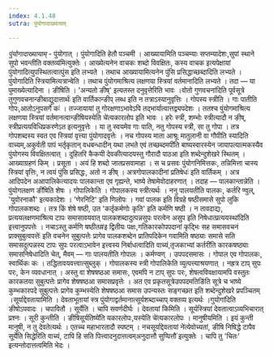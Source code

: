 ```yaml
---
index: 4.1.48
sutra: पुंयोगादाख्यायाम्

---
```

_पुंयोगादाख्यायाम्_ - पुंयोगात् । पुंयोगादिति हेतौ पञ्चमी । आख्यायामिति पञ्चम्याः सप्तम्यादेशः,सुपां स्थाने सुपो भवन्तीति वक्तव्य॑मित्युक्तेः । आख्येत्यनेन वाचकः शब्दो विवक्षितः, कस्य वाचक इत्यपेक्षायां पुंयोगादित्युपस्थितत्वात्पुंस इति लभ्यते । तथाच आख्यायामित्यनेन पुंसि प्रसिद्धाच्छब्दादिति लभ्यते । पुंयोगादिति स्त्रियामित्यत्रान्वेति । तथाच पुंयोगमाश्रित्य लक्षणया स्त्रियां वर्तमानादिति लभ्यते । तदा — या पुमाख्येत्यादिना । ङीषिति । 'अन्यतो ङीष्' इत्यतस्त दनुवृत्तेरिति भावः ।वोतो गुणवचना॑दिति पूर्वसूत्रे तुगुणवचनान्ङीबाद्युदात्तार्थः॑ इति वार्तिकान्ङीप् लब्ध इति न तत्राऽस्यानुवृत्तिः । गोपस्य स्त्रीति । गाः पातीति गोपः,आतोऽनुपसर्गे कः॑ । तज्जायायां तु गोरक्षणाऽभावेऽपि तद्भार्यात्वात्तद्व्यपदेशः । ततश्च पुंयोगमाश्रित्य लक्षणया स्त्रियां वर्तमानत्वान्ङीषियस्येति चे॑त्यकारलोप इति भावः । हरेः स्त्री, शम्भोः स्त्रीत्यादौ न ङीष्, स्त्रीप्रत्ययविधिप्रकरणेऽत इत्यनुवृत्तेः । या तु स्वयमेव गाः पाति, नतु गोपस्य स्त्री, सा तु गोपा । तत्र गोपशब्दस्य स्वत एव स्त्रियां वृत्त्या पुंयोगादवृत्तेः । नच गोपस्य माता आश्रूः मातुलानी वा गौपीति स्यादिति वाच्यम्,अकुर्वती पापं भर्तृकृतान् वधबन्धादीन् यथा लभते एवं तच्छब्दमपी॑ति बाष्यस्वारस्येन जायापत्यात्मकस्यैव पुंयोगस्य विवक्षितत्वात् । दुहितरि कैकयी देवकीत्यादयस्तु गौरादौ पाठआ इति शब्देन्दुशेखरे स्थितम् । आख्याग्रहणं किम्  । प्रसूता । अयं हि शब्दो जातप्रसवामाहा । स च प्रसवः पुंयोगनिमित्तकः, तन्निमित्ता चास्य स्त्रियां वृत्तिः, न त्वयं पुंसि प्रसिद्धः, अतो न ङीष् । अत्रगोपालकादीनां प्रतिषेधः॑ इति वार्तिकम् । अत्र आदिपदेन अआपालिकेत्यादयः पालकान्ता एव गृह्यन्ते, भाष्ये तेषामेवोदाहरणात् । तदाह — पालकान्तान्नेति ।पुंयोगलक्षण ङी॑षिति शेषः । गोपालिकेति । गोपालकस्य स्त्रीत्यर्थः । ननु पालयतीति पालकः, कर्तरि ण्वुल्, 'युवोरनाकौ' इत्यकादेशः । 'णेरनिटि' इति णिलोपः । गवां पालक इति विग्रहे षष्ठीसमासे सुपो लुकि गोपालकशब्दः । तत्र किं शेषे षष्ठी, उत 'कर्तृकर्मणोः कृति' इति कर्मणि षष्ठी  । न तावदाद्यः, प्रत्ययलक्षणमाश्रित्य टापः समासावयवात् पालकशब्दादुत्पन्नसुपः परत्वेन असुप इति निषेधात्प्रत्ययस्था॑दिति इत्त्वानुपपत्तेः । नचाऽस्तु कर्मणि षष्ठीत#इ द्वितीयः पक्षः,गतिकारकोपपदानां कृद्भिः सह समासवचनं प्राक्सुबुत्वपत्तेः॑ इति वचनेन सुबुत्पत्तेः प्रागेव पालकशब्देन प्रातिपदिकेन गवामिति षष्ठ्याः समासे सति समासदुत्पन्नस्य टापः सुपः परत्वाऽभावेन इत्त्वस्य निर्बाधत्वादिति वाच्यं,तृजकाभ्यां कर्तरी॑ति कारकषष्ठ्याः समासनिषेधादिति चेत्, मैवम् — गाः पालयतीति गोपालः । कर्मण्यण् । उपपदसमासः । गोपाल एव गोपालकः, स्वार्थिकः कः । तद्धितावयवत्त्वात्सुब्लुक् । गोपालकस्य स्त्री गोपालिकेति व्युत्पत्त्याश्रयणात् । नह्रत्र टाप् सुपः परः, केन व्यवधानात् । अस्तु वा शेषषष्ठआ समासः, एवमपि न टाप् सुपः परः, शेषत्वविवक्षायामपि वस्तुतः कारकतया सुबुत्पत्तेः प्रागेव शेषषष्ठआ समासप्रवृत्तेः । अत एव प्रकृतसूत्रेउपपदमतिङि॑ति सूत्रे च भाष्ये कुम्भकारपदे सुबुत्पत्तेः प्रागेव कुम्भस्येति शेषषष्ठआ समास उपन्यस्तः सङ्गच्छत इति शब्देन्दुशेखरे प्रपञ्चितम् ।सूर्याद्देवतायामिति । देवताभूतायां स्त्र पुंयोगाद्वर्तमानात्सूर्यशब्दाच्चाप् वक्तव्य इत्यर्थः ।गुयोगा॑दिति ङीषोऽपवादः । चपावितौ । सूर्येति । चापि सवर्णदीर्घः । देवतायां किमिति । सूर्यस्त्रियां देवतात्वाऽव्यभिचारात् प्रश्नः । सूरी कुन्तीति । ङीषिसूर्यतिष्ये॑ति यकारलोपः,यस्येति चे॑त्यकारलोपः । मानुषीयमिति । इयं कुन्ती मानुषी, न तु देवतेत्यर्थः । एतच्च महाभारतादौ स्पष्टम् । नचसूर्याद्देवतायां ने॑त्येवोच्यतां, ङीषि निषिद्धे टापैव सूर्येति सिद्धेरिति वाच्यं, टापि हि सति पित्त्वादनुदात्तत्वम्अनुदात्तौ सुप्पित्तौ॑ इत्युक्तेः । चापि तु 'चितः' इत्यन्तोदात्तत्वमिति भेदः ।